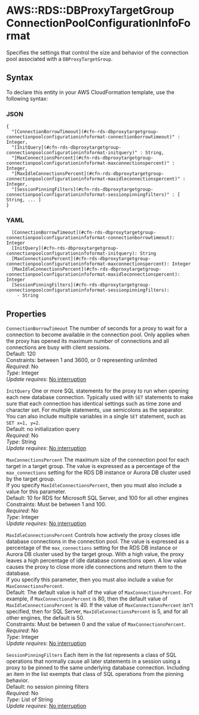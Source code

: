 # AWS::RDS::DBProxyTargetGroup ConnectionPoolConfigurationInfoFormat<a name="aws-properties-rds-dbproxytargetgroup-connectionpoolconfigurationinfoformat"></a>

Specifies the settings that control the size and behavior of the connection pool associated with a `DBProxyTargetGroup`\.

## Syntax<a name="aws-properties-rds-dbproxytargetgroup-connectionpoolconfigurationinfoformat-syntax"></a>

To declare this entity in your AWS CloudFormation template, use the following syntax:

### JSON<a name="aws-properties-rds-dbproxytargetgroup-connectionpoolconfigurationinfoformat-syntax.json"></a>

```
{
  "[ConnectionBorrowTimeout](#cfn-rds-dbproxytargetgroup-connectionpoolconfigurationinfoformat-connectionborrowtimeout)" : Integer,
  "[InitQuery](#cfn-rds-dbproxytargetgroup-connectionpoolconfigurationinfoformat-initquery)" : String,
  "[MaxConnectionsPercent](#cfn-rds-dbproxytargetgroup-connectionpoolconfigurationinfoformat-maxconnectionspercent)" : Integer,
  "[MaxIdleConnectionsPercent](#cfn-rds-dbproxytargetgroup-connectionpoolconfigurationinfoformat-maxidleconnectionspercent)" : Integer,
  "[SessionPinningFilters](#cfn-rds-dbproxytargetgroup-connectionpoolconfigurationinfoformat-sessionpinningfilters)" : [ String, ... ]
}
```

### YAML<a name="aws-properties-rds-dbproxytargetgroup-connectionpoolconfigurationinfoformat-syntax.yaml"></a>

```
  [ConnectionBorrowTimeout](#cfn-rds-dbproxytargetgroup-connectionpoolconfigurationinfoformat-connectionborrowtimeout): Integer
  [InitQuery](#cfn-rds-dbproxytargetgroup-connectionpoolconfigurationinfoformat-initquery): String
  [MaxConnectionsPercent](#cfn-rds-dbproxytargetgroup-connectionpoolconfigurationinfoformat-maxconnectionspercent): Integer
  [MaxIdleConnectionsPercent](#cfn-rds-dbproxytargetgroup-connectionpoolconfigurationinfoformat-maxidleconnectionspercent): Integer
  [SessionPinningFilters](#cfn-rds-dbproxytargetgroup-connectionpoolconfigurationinfoformat-sessionpinningfilters):
    - String
```

## Properties<a name="aws-properties-rds-dbproxytargetgroup-connectionpoolconfigurationinfoformat-properties"></a>

`ConnectionBorrowTimeout` <a name="cfn-rds-dbproxytargetgroup-connectionpoolconfigurationinfoformat-connectionborrowtimeout"></a>
The number of seconds for a proxy to wait for a connection to become available in the connection pool\. Only applies when the proxy has opened its maximum number of connections and all connections are busy with client sessions\.  
Default: 120  
Constraints: between 1 and 3600, or 0 representing unlimited  
_Required_: No  
_Type_: Integer  
_Update requires_: [No interruption](https://docs.aws.amazon.com/AWSCloudFormation/latest/UserGuide/using-cfn-updating-stacks-update-behaviors.html#update-no-interrupt)

`InitQuery` <a name="cfn-rds-dbproxytargetgroup-connectionpoolconfigurationinfoformat-initquery"></a>
One or more SQL statements for the proxy to run when opening each new database connection\. Typically used with `SET` statements to make sure that each connection has identical settings such as time zone and character set\. For multiple statements, use semicolons as the separator\. You can also include multiple variables in a single `SET` statement, such as `SET x=1, y=2`\.  
Default: no initialization query  
_Required_: No  
_Type_: String  
_Update requires_: [No interruption](https://docs.aws.amazon.com/AWSCloudFormation/latest/UserGuide/using-cfn-updating-stacks-update-behaviors.html#update-no-interrupt)

`MaxConnectionsPercent` <a name="cfn-rds-dbproxytargetgroup-connectionpoolconfigurationinfoformat-maxconnectionspercent"></a>
The maximum size of the connection pool for each target in a target group\. The value is expressed as a percentage of the `max_connections` setting for the RDS DB instance or Aurora DB cluster used by the target group\.  
If you specify `MaxIdleConnectionsPercent`, then you must also include a value for this parameter\.  
Default: 10 for RDS for Microsoft SQL Server, and 100 for all other engines  
Constraints: Must be between 1 and 100\.  
_Required_: No  
_Type_: Integer  
_Update requires_: [No interruption](https://docs.aws.amazon.com/AWSCloudFormation/latest/UserGuide/using-cfn-updating-stacks-update-behaviors.html#update-no-interrupt)

`MaxIdleConnectionsPercent` <a name="cfn-rds-dbproxytargetgroup-connectionpoolconfigurationinfoformat-maxidleconnectionspercent"></a>
Controls how actively the proxy closes idle database connections in the connection pool\. The value is expressed as a percentage of the `max_connections` setting for the RDS DB instance or Aurora DB cluster used by the target group\. With a high value, the proxy leaves a high percentage of idle database connections open\. A low value causes the proxy to close more idle connections and return them to the database\.  
If you specify this parameter, then you must also include a value for `MaxConnectionsPercent`\.  
Default: The default value is half of the value of `MaxConnectionsPercent`\. For example, if `MaxConnectionsPercent` is 80, then the default value of `MaxIdleConnectionsPercent` is 40\. If the value of `MaxConnectionsPercent` isn't specified, then for SQL Server, `MaxIdleConnectionsPercent` is 5, and for all other engines, the default is 50\.  
Constraints: Must be between 0 and the value of `MaxConnectionsPercent`\.  
_Required_: No  
_Type_: Integer  
_Update requires_: [No interruption](https://docs.aws.amazon.com/AWSCloudFormation/latest/UserGuide/using-cfn-updating-stacks-update-behaviors.html#update-no-interrupt)

`SessionPinningFilters` <a name="cfn-rds-dbproxytargetgroup-connectionpoolconfigurationinfoformat-sessionpinningfilters"></a>
Each item in the list represents a class of SQL operations that normally cause all later statements in a session using a proxy to be pinned to the same underlying database connection\. Including an item in the list exempts that class of SQL operations from the pinning behavior\.  
Default: no session pinning filters  
_Required_: No  
_Type_: List of String  
_Update requires_: [No interruption](https://docs.aws.amazon.com/AWSCloudFormation/latest/UserGuide/using-cfn-updating-stacks-update-behaviors.html#update-no-interrupt)
